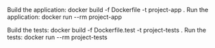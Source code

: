 Build the application:
    docker build -f Dockerfile -t project-app .
Run the application:
    docker run --rm project-app


Build the tests:
    docker build -f Dockerfile.test -t project-tests .
Run the tests:
    docker run --rm project-tests
